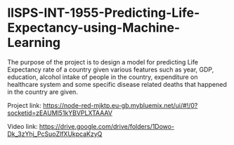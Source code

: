 # llSPS-INT-1955-Predicting-Life-Expectancy-using-Machine-Learning

The purpose of the project is to design a model for predicting Life Expectancy rate of a
country given various features such as year, GDP, education, alcohol intake of people in the country,
expenditure on healthcare system and some specific disease related deaths that happened in the
country are given.

Project link: https://node-red-mjktp.eu-gb.mybluemix.net/ui/#!/0?socketid=zEAUMl51kYBVPLXTAAAV

Video link: https://drive.google.com/drive/folders/1Dowo-Dk_3zYhj_PcSuoZlfXUkpcaKzyQ
